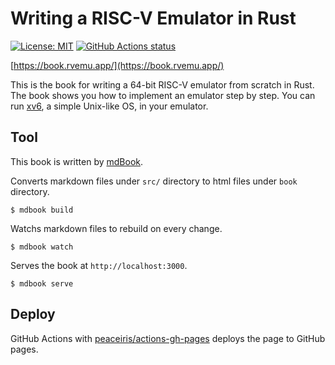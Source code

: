 # Writing a RISC-V Emulator in Rust

[![License: MIT](https://img.shields.io/badge/License-MIT-yellow.svg)](./LICENSE)
[![GitHub Actions status](https://github.com/d0iasm/book.rvemu/workflows/book.rvemu/badge.svg)](https://github.com/d0iasm/book.rvemu/actions)

[https://book.rvemu.app/](https://book.rvemu.app/)

This is the book for writing a 64-bit RISC-V emulator from scratch in Rust. The book shows you how to implement an emulator step by step. You can run [xv6](https://github.com/mit-pdos/xv6-riscv), a simple Unix-like OS, in your emulator.

## Tool

This book is written by [mdBook](https://github.com/rust-lang/mdBook).

Converts markdown files under `src/` directory to html files under `book` directory.
```
$ mdbook build
```

Watchs markdown files to rebuild on every change.
```
$ mdbook watch
```

Serves the book at `http://localhost:3000`.
```
$ mdbook serve
```

## Deploy

GitHub Actions with [peaceiris/actions-gh-pages](https://github.com/peaceiris/actions-gh-pages) deploys the page to GitHub pages.
